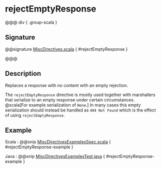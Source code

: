 # rejectEmptyResponse

@@@ div { .group-scala }

## Signature

@@signature [MiscDirectives.scala]($akka-http$/akka-http/src/main/scala/akka/http/scaladsl/server/directives/MiscDirectives.scala) { #rejectEmptyResponse }

@@@

## Description

Replaces a response with no content with an empty rejection.

The `rejectEmptyResponse` directive is mostly used together with marshallers that serialize to an empty response under
certain circumstances. @scala[For example serialization of `None`.]
In many cases this empty serialization should instead be handled as `404 Not Found` which is the effect of using `rejectEmptyResponse`.

## Example

Scala
:   @@snip [MiscDirectivesExamplesSpec.scala]($test$/scala/docs/http/scaladsl/server/directives/MiscDirectivesExamplesSpec.scala) { #rejectEmptyResponse-example }

Java
:   @@snip [MiscDirectivesExamplesTest.java]($test$/java/docs/http/javadsl/server/directives/MiscDirectivesExamplesTest.java) { #rejectEmptyResponse-example }
